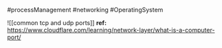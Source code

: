 #processManagement #networking #OperatingSystem 

![[common tcp and udp ports]]
**ref:**
https://www.cloudflare.com/learning/network-layer/what-is-a-computer-port/



